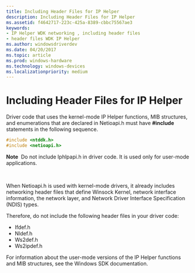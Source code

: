 ```yaml
---
title: Including Header Files for IP Helper
description: Including Header Files for IP Helper
ms.assetid: f4642717-223c-425a-8389-cbbc75567ae3
keywords:
- IP Helper WDK networking , including header files
- header files WDK IP Helper
ms.author: windowsdriverdev
ms.date: 04/20/2017
ms.topic: article
ms.prod: windows-hardware
ms.technology: windows-devices
ms.localizationpriority: medium
---
```


# Including Header Files for IP Helper


Driver code that uses the kernel-mode IP Helper functions, MIB structures, and enumerations that are declared in Netioapi.h must have **\#include** statements in the following sequence.

```C++
#include <ntddk.h>
#include <netioapi.h>
```

**Note**  Do not include Iphlpapi.h in driver code. It is used only for user-mode applications.

 

When Netioapi.h is used with kernel-mode drivers, it already includes networking header files that define Winsock Kernel, network interface information, the network layer, and Network Driver Interface Specification (NDIS) types.

Therefore, do not include the following header files in your driver code:

- Ifdef.h
- Nldef.h
- Ws2def.h
- Ws2ipdef.h

For information about the user-mode versions of the IP Helper functions and MIB structures, see the Windows SDK documentation.

 

 





